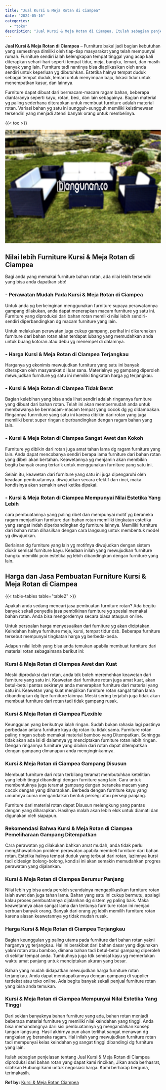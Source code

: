 ```yaml
---
title: "Jual Kursi & Meja Rotan di Ciampea"
date: "2024-05-16"
categories: 
  - "toko"
description: "Jual Kursi & Meja Rotan di Ciampea. Itulah sebagian penjelasan tentang Jual Kursi & Meja Rotan di Ciampea diproduksi dari bahan rotan yang dapat kami rincika..."
---
```


**Jual Kursi & Meja Rotan di Ciampea** – Furniture bakal jadi bagian kebutuhan yang semestinya dimiliki oleh tiap-tiap masyarakat yang telah mempunyai rumah. Furniture sendiri ialah kelengkapan tempat tinggal yang acap kali diterapkan sehari-hari seperti tempat tidur, meja, bangku, lemari, dan masih banyak yang lain. Furniture tadi nantinya bisa diaplikasikan oleh anda sendiri untuk keperluan yg dibutuhkan. Estetika halnya tempat duduk sebagai tempat duduk, lemari untuk menyimpan baju, lokasi tidur untuk menempatkan kasur, dan lainnya.

Furniture dapat dibuat dari bermacam-macam ragam bahan, beberapa diantaranya seperti kayu, rotan, besi, dan lain sebagainya. Bagian material yg paling sederhana diterapkan untuk membuat furniture adalah material rotan. Variasi bahan yg satu ini sungguh-sungguh memiliki keistimewaan tersendiri yang menjadi atensi banyak orang untuk membelinya.

{{< toc >}}

![Jual Kursi & Meja Rotan di Ciampea](/images/kursi-meja-rotan-murah47.png)

## Nilai lebih Furniture Kursi & Meja Rotan di Ciampea

Bagi anda yang memakai furniture bahan rotan, ada nilai lebih tersendiri yang bisa anda dapatkan sbb!

### \- Perawatan Mudah Pada Kursi & Meja Rotan di Ciampea

Untuk anda yg berkeinginan menggunakan furniture supaya perawatannya gampang dilakukan, anda dapat menerapkan macam furniture yg satu ini. Furniture yang diproduksi dari bahan rotan memiliki nilai lebih sendiri-sendiri diperbandingkan dg macam furniture yang lain.

Untuk melakukan perawatan juga cukup gampang, perihal ini dikarenakan furniture dari bahan rotan akan terdapat lubang yang memudahkan anda untuk buang kotoran atau debu yg menempel di dalamnya.

### \- Harga Kursi & Meja Rotan di Ciampea Terjangkau

Harganya yg ekonimis mewujudkan furniture yang satu ini banyak diterapkan oleh masyarakat di luar sana. Materialnya yg gampang diperoleh mewujudkan furniture yg satu ini memiliki tingkatan harga yg terjangkau.

### \- Kursi & Meja Rotan di Ciampea Tidak Berat

Bagian kelebihan yang bisa anda lihat sendiri adalah ringannya furniture yang dibuat dari bahan rotan. Telah ini akan mempermudah anda untuk membawanya ke bermacam-macam tempat yang cocok dg yg didambakan. Ringannya funrniture yang satu ini karena dibikin dari rotan yang juga memiliki berat super ringan diperbandingkan dengan ragam bahan yang lain.

### \- Kursi & Meja Rotan di Ciampea Sangat Awet dan Kokoh

Furniture yg dibikin dari rotan juga amat tahan lama dg ragam furniture yang lain. Anda dapat mencobanya sendiri berapa lama furniture dari bahan rotan yang dibeli akan bertahan. Keawetannya yg menjamin akan membikin begitu banyak orang tertarik untuk menggunakan furniture yang satu ini.

Selain itu, keawetan dari furniture yang satu ini juga dipengaruhi oleh keadaan pembuatannya. diwujudkan secara efektif dan rinci, maka kondisinya akan semakin awet ketika dipakai.

### \- Kursi & Meja Rotan di Ciampea Mempunyai Nilai Estetika Yang Lebih

cara pembuatannya yang paling ribet dan mempunyai motif yg beraneka ragam menjadikan furniture dari bahan rotan memiliki tingkatan estetika yang sangat indah diperbandingkan dg furniture lainnya. Memiliki furniture dari bahan rotan dihasilkan dengan cara langsung untuk membentuk model yg diwujudkan.

Berlainan dg furniture yang lain yg motifnya diwujudkan dengan sistem diukir semisal furniture kayu. Keadaan inilah yang mewujudkan furniture bangku memiliki poin estetika yg lebih dibandingkan dengan furniture yang lain.

## Harga dan Jasa Pembuatan Furniture Kursi & Meja Rotan di Ciampea

{{< table-tables table="table2" >}}

Apakah anda sedang mencari jasa pembuatan furniture rotan? Ada begitu banyak sekali penyedia jasa pembikinan furniture yg spesial memakai bahan rotan. Anda bisa mengordernya secara biasa ataupun online.

Untuk persoalan harga menyesuaikan dari furniture yg akan diciptakan. Keindahan halnya furniture meja, kursi, tempat tidur dsb. Beberapa furniture tersebut mempunyai tingkatan harga yg berbeda-beda.

Adapun nilai lebih yang bisa anda temukan apabila membuat furniture dari material rotan sebagaimana berikut ini:

### Kursi & Meja Rotan di Ciampea Awet dan Kuat

Meski diproduksi dari rotan, anda tdk boleh meremehkan keawetan dari furniture yang satu ini. Keawetan dari furniture rotan juga amat kuat, akan betul-betul pantas sekiranya anda menerapkan furniture dari material yang satu ini. Keawetan yang kuat menjdikan furniture rotan sangat tahan lama dibandingkan dg tipe furniture lainnya. Meski sering terjatuh juga tidak akan membuat furniture dari rotan tadi tidak gampang rusak.

### Kursi & Meja Rotan di Ciampea FLexible

Keunggulan yang berikutnya ialah ringan. Sudah bukan rahasia lagi pastinya perbedaan antara furniture kayu dg rotan itu tidak sama. Furniture rotan paling ringan sebab memakai material bamboo yang Ditempatkan. Sehingga tidak akan ada isi di dalamnya yg menciptakan furniture rotan lebih ringan. Dengan ringannya furniture yang dibikin dari rotan dapat ditempatkan dengan gampang dimanapun anda menginginkannya.

### Kursi & Meja Rotan di Ciampea Gampang Disusun

Membuat furniture dari rotan terbilang teramat membutuhkan ketelitian yang lebih tinggi dibandingi dengan furniture yang lain. Cara untuk membentuknya juga teramat gampang dengan beraneka macam yang cocok dengan yang diharapkan. Berbeda dengan furniture kayu yang umumnya cuma mengandalkan bentuk persegi atau persegi panjang.

Furniture dari material rotan dapat Disusun melengkung yang pantas dengan yang diharapkan. Hasilnya malah akan lebih elok untuk diamati dan digunakan oleh siapapun.

### Rekomendasi Bahwa Kursi & Meja Rotan di Ciampea Pemeliharaan Gampang Ditempatkan

Cara perawatan yg dilakukan bahkan amat mudah, anda tidak perlu mengkhawatirkan problem perawatan apabila membeli furniture dari bahan rotan. Estetika halnya tempat duduk yang terbuat dari rotan, lazimnya kursi tadi didesign bolong-bolong, kondisi ini akan semakin memudahkan progres perawatan yang dijalankan.

### Kursi & Meja Rotan di Ciampea Berumur Panjang

Nilai lebih yg bisa anda peroleh seandainya mengaplikasikan furniture rotan ialah awet dan juga tahan lama. Bahan yang satu ini cukup bermutu, apalagi kalau proses pembuatannya dijalankan dg sistem yg paling baik. Maka keawetannya akan sangat lama dan tentunya furniture rotan ini menjadi serbuan banyak orang. Banyak dari orang yg lebih memilih furniture rotan karena alasan keawetannya yg tidak mudah rusak.

### Harga Kursi & Meja Rotan di Ciampea Terjangkau

Bagian keunggulan yg paling utama pada furniture dari bahan rotan yakni harganya yg terjangkau. Hal ini berakibat dari bahan dasar yang digunakan yakni rotan atau bamboo, dimana bahan tadi betul-betul gampang diperoleh di sekitar tempat anda. Tumbuhnya juga tdk semisal kayu yg memerlukan waktu amat panjang untuk menciptakan ukuran yang besar.

Bahan yang mudah didapatkan mewujudkan harga furniture rotan terjangkau. Anda dapat mendapatkannya dengan gampang di supplier terdekat atau toko online. Ada begitu banyak sekali penjual furniture rotan yang bisa anda temukan.

### Kursi & Meja Rotan di Ciampea Mempunyai Nilai Estetika Yang Tinggi

Dari sekian banyaknya bahan furniture yang ada, bahan rotan menjadi beberapa material furniture yg memiliki nilai keindahan yang tinggi. Anda bisa memandangnya dari sisi pembuatannya yg mengandalkan konsep tangan langsung. Hasil akhirnya pun akan terlihat sangat menawan dg rangkaian yg beraneka ragam. Hal inilah yang mewujudkan furniture rotan tadi mempunyai kelas keindahan yg sangat tinggi dibandingi dg furniture yang lain.

Itulah sebagian penjelasan tentang Jual Kursi & Meja Rotan di Ciampea diproduksi dari bahan rotan yang dapat kami rincikan, Jikan anda berhasrat, silahkan Hubungi kami untuk negosiasi harga. Kami berharap berguna, terimakasih.

**Ref by:** [Kursi & Meja Rotan Ciampea](https://id.wikipedia.org/wiki/Kursi)
